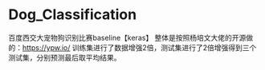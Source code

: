 # Dog_Classification
百度西交大宠物狗识别比赛baseline【keras】
整体是按照杨培文大佬的开源做的：https://ypw.io/
训练集进行了数据增强2倍，测试集进行了2倍增强得到三个测试集，分别预测最后取平均结果。
